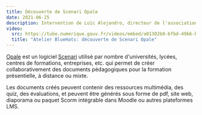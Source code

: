 ```yaml
---
title: Découverte de Scenari Opale
date: 2021-06-25
description: Intervention de Loïc Alejandro, directeur de l'association Scenari
video:
  src: https://tube.numerique.gouv.fr/videos/embed/a01302b0-bfbd-49b6-b05f-740cae8e37eb
  title: "Atelier BlueHats: découverte de Scenari Opale"
---
```


[Opale](https://doc.scenari.software/Opale/fr/) est un logiciel [Scenari](https://scenari.org/) utilisé par nombre d'universités, lycées, centres de formations, entreprises, etc. qui permet de créer collaborativement des documents pédagogiques pour la formation présentielle, à distance ou mixte.

Les documents créés peuvent contenir des ressources multimédia, des quiz, des évaluations, et peuvent être générés sous forme de pdf, site web, diaporama ou paquet Scorm intégrable dans Moodle ou autres plateformes LMS.
